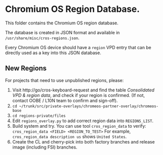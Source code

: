 # Chromium OS Region Database.

This folder contains the Chromium OS region database.

The database is created in JSON format and available in
 `/usr/share/misc/cros-regions.json`.

Every Chromium OS device should have a `region` VPD entry that can be directly
used as a key into this JSON database.

## New Regions

For projects that need to use unpublished regions, please:

1.  Visit http://go/cros-keyboard-request and find the table
    *Consolidated VPD & region data*, and check if your region is confirmed.
    (If not, contact OOBE / L10N team to confirm and sign-off).
2.  `cd ~/trunk/src/private-overlays/chromeos-partner-overlay/chromeos-base`
3.  `cd regions-private/files`
4.  Edit `regions_overlay.py` to add correct region data into `REGIONS_LIST`.
5.  Build system and try. You can use tool `cros_region_data` to verify:
    `cros_region_data <FIELD> <REGION_TO_TEST>`
    For example, `cros_region_data description us` shows `United States`.
6.  Create the CL and cherry-pick into both factory branches and
    release image (including FSI) branches.

